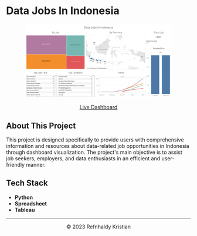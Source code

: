 # Data Jobs In Indonesia

<p align="center">
<img src="dashboard.png" width=80% height=80%>

<p align="center">
<a href="https://www.example.com">Live Dashboard</a>

## About This Project
This project is designed specifically to provide users with comprehensive information and resources about data-related job opportunities in Indonesia through dashboard visualization. The project's main objective is to assist job seekers, employers, and data enthusiasts in an efficient and user-friendly manner.

## Tech Stack
- **Python**
- **Spreadsheet**
- **Tableau**

---
<p align="center">&copy; 2023 Refnhaldy Kristian</p>